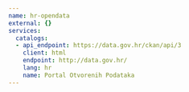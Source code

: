 ```yaml
---
name: hr-opendata
external: {}
services:
  catalogs:
  - api_endpoint: https://data.gov.hr/ckan/api/3
    client: html
    endpoint: http://data.gov.hr/
    lang: hr
    name: Portal Otvorenih Podataka
---
```

